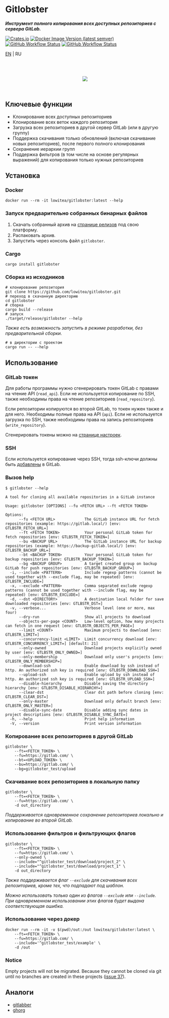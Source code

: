 # Gitlobster

**_Инструмент полного копирования всех доступных репозиториев с сервера GitLab._**

[![Crates.io](https://img.shields.io/crates/v/gitlobster?style=for-the-badge)](https://crates.io/crates/gitlobster)
[![Docker Image Version (latest semver)](https://img.shields.io/docker/v/lowitea/gitlobster?sort=semver&label=docker&style=for-the-badge)](https://hub.docker.com/r/lowitea/gitlobster)
[![GitHub Workflow Status](https://img.shields.io/github/actions/workflow/status/lowitea/gitlobster/integration_test.yml?branch=master&label=integration%20tests&style=for-the-badge)](https://github.com/lowitea/gitlobster/actions)
[![GitHub Workflow Status](https://img.shields.io/github/actions/workflow/status/lowitea/gitlobster/test.yml?branch=master&label=unit%20tests&style=for-the-badge)](https://github.com/lowitea/gitlobster/actions)

[EN](README.md) | RU

<br>
<br>

<p align="center"><img src="https://github.com/lowitea/gitlobster/raw/master/logo.png"></p>

<br>

## Ключевые функции

- Клонирование всех доступных репозиториев
- Клонирование всех веток каждого репозитория
- Загрузка всех репозиториев в другой сервер GitLab (или в другую группу)
- Поддержка скачивания только обновлений (включая скачивание новых репозиториев), после первого полного клонирования
- Сохранение иерархии групп
- Поддержка фильтров (в том числе на основе регулярных выражений) для копирования только нужных репозиториев

## Установка

### Docker

```shell
docker run --rm -it lowitea/gitlobster:latest --help
```

### Запуск предварительно собранных бинарных файлов

1. Скачать собранный архив на [странице релизов](https://github.com/lowitea/gitlobster/releases) под свою платформу.
2. Распаковать архив.
3. Запустить через консоль файл `gitlobster`.

### Cargo

```shell
cargo install gitlobster
```

### Сборка из исходников

```shell
# клонирование репозитория
git clone https://github.com/lowitea/gitlobster.git
# переход в скачанную директорию
cd gitlobster
# сборка
cargo build --release
# запуск
./target/release/gitlobster --help
```

_Также есть возможность запустить в режиме разработки, без предварительной сборки._

```shell
# в директории с проектом
cargo run -- --help
```

## Использование

### GitLab токен

Для работы программы нужно сгенерировать токен GitLab с правами на чтение API (`read_api`). Если не используется копирование по SSH, также необходимы права на чтение репозиториев (`read_repository`).

Если репозитории копируются во второй GitLab, то токен нужен также и для него. Необходимы полные права на API (`api`). Если не используется загрузка по SSH, также необходимы права на запись репозиториев (`write_repository`).

Сгенерировать токены можно на [странице настроек](https://gitlab.com/-/profile/personal_access_tokens).

### SSH

Если используется копирование через SSH, тогда ssh-ключи должны быть [добавлены](https://gitlab.com/-/profile/keys) в GitLab.

### Вызов help

```text
$ gitlobster --help

A tool for cloning all available repositories in a GitLab instance

Usage: gitlobster [OPTIONS] --fu <FETCH URL> --ft <FETCH TOKEN>

Options:
      --fu <FETCH URL>             The GitLab instance URL for fetch repositories (example: https://gitlab.local/) [env: GTLBSTR_FETCH_URL=]
      --ft <FETCH TOKEN>           Your personal GitLab token for fetch repositories [env: GTLBSTR_FETCH_TOKEN=]
      --bu <BACKUP URL>            The GitLab instance URL for backup repositories (example: https://backup-gitlab.local/) [env: GTLBSTR_BACKUP_URL=]
      --bt <BACKUP TOKEN>          Your personal GitLab token for backup repositories [env: GTLBSTR_BACKUP_TOKEN=]
      --bg <BACKUP GROUP>          A target created group on backup GitLab for push repositories [env: GTLBSTR_BACKUP_GROUP=]
  -i, --include <PATTERN>          Include regexp patterns (cannot be used together with --exclude flag, may be repeated) [env: GTLBSTR_INCLUDE=]
  -x, --exclude <PATTERN>          Comma separated exclude regexp patterns (cannot be used together with --include flag, may be repeated) [env: GTLBSTR_EXCLUDE=]
  -d, --dst <DIRECTORY>            A destination local folder for save downloaded repositories [env: GTLBSTR_DST=]
  -v, --verbose...                 Verbose level (one or more, max four)
      --dry-run                    Show all projects to download
      --objects-per-page <COUNT>   Low-level option, how many projects can fetch in one request [env: GTLBSTR_OBJECTS_PER_PAGE=]
      --limit <COUNT>              Maximum projects to download [env: GTLBSTR_LIMIT=]
      --concurrency-limit <LIMIT>  Limit concurrency download [env: GTLBSTR_CONCURRENCY_LIMIT=] [default: 21]
      --only-owned                 Download projects explicitly owned by user [env: GTLBSTR_ONLY_OWNED=]
      --only-membership            Download only user's projects [env: GTLBSTR_ONLY_MEMBERSHIP=]
      --download-ssh               Enable download by ssh instead of http. An authorized ssh key is required [env: GTLBSTR_DOWNLOAD_SSH=]
      --upload-ssh                 Enable upload by ssh instead of http. An authorized ssh key is required [env: GTLBSTR_UPLOAD_SSH=]
      --disable-hierarchy          Disable saving the directory hierarchy [env: GTLBSTR_DISABLE_HIERARCHY=]
      --clear-dst                  Clear dst path before cloning [env: GTLBSTR_CLEAR_DST=]
      --only-master                Download only default branch [env: GTLBSTR_ONLY_MASTER=]
      --disable-sync-date          Disable adding sync dates in project descriptions [env: GTLBSTR_DISABLE_SYNC_DATE=]
  -h, --help                       Print help information
  -V, --version                    Print version information
```

### Копирование всех репозиториев в другой GitLab

```shell
gitlobster \
    --ft=<FETCH_TOKEN> \
    --fu=https://gitlab.com/ \
    --bt=<UPLOAD_TOKEN> \
    --bu=https://gitlab.com/ \
    --bg=gitlobster_test/upload
```

### Скачивание всех репозиториев в локальную папку

```shell
gitlobster \
    --ft=<FETCH_TOKEN> \
    --fu=https://gitlab.com/ \
    -d out_directory
```

_Поддерживается одновременное сохранение репозиториев локально и копирование во второй GitLab._

### Использование фильтров и фильтрующих флагов

```shell
gitlobster \
    --ft=<FETCH_TOKEN> \
    --fu=https://gitlab.com/ \
    --only-owned \
    --include="^gitlobster_test/download/project_2" \
    --include="^gitlobster_test/download/project_1" \
    -d out_directory
```

_Также поддерживается флаг `--exclude` для скачивания всех репозиториев, кроме тех, что подпадают под шаблон._

_Можно использовать только один из флагов `--exclude` или `--include`. При одновременном использовании этих флагов будет выдана соответствующая ошибка._

### Использование через докер

```shell
docker run --rm -it -v $(pwd)/out:/out lowitea/gitlobster:latest \
    --ft=<FETCH_TOKEN> \
    --fu=https://gitlab.com/ \
    --include='^gitlobster_test/example' \
    -d /out
```

### Notice

Empty projects will not be migrated. Because they cannot be cloned via git until no branches are created in these projects ([issue 37](https://github.com/lowitea/gitlobster/issues/37)).

## Аналоги

- [gitlabber](https://github.com/ezbz/gitlabber)
- [ghorg](https://github.com/gabrie30/ghorg)
